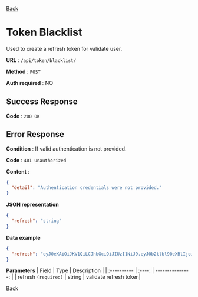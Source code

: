 [Back](../README.md)

# Token Blacklist

Used to create a refresh token for validate user.

**URL** : `/api/token/blacklist/`

**Method** : `POST`

**Auth required** : NO

## Success Response

**Code** : `200 OK`

## Error Response

**Condition** : If valid authentication is not provided.

**Code** : `401 Unauthorized`

**Content** :

```json
{
  "detail": "Authentication credentials were not provided."
}
```

**JSON representation**

```json
{
  "refresh": "string"
}
```

**Data example**

```json
{
  "refresh": "eyJ0eXAiOiJKV1QiLCJhbGciOiJIUzI1NiJ9.eyJ0b2tlbl90eXBlIjoicmVmcmVzaCIsImV4cCI6MTYwNTcwODQyNCwianRpIjoiMDRlNzNmZjRiM2I1NDUyMWEwOWRkZGY1YzczNTY0OGQiLCJ1c2VyX2lkIjo5NX0.l6-AeMT0tKFB_sPcpp2hVRLWROYw98c16htIpw6mG2s"
}
```

**Parameters**
| Field | Type | Description |
| :---------- | :----: | ---------------: |
| refresh `(required)` | string | validate refresh token|

[Back](../README.md)
